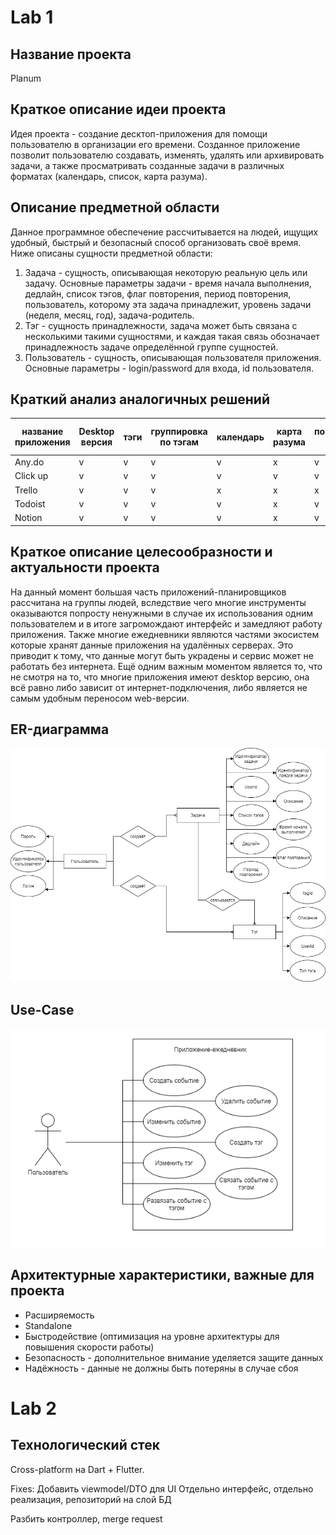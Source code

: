 # Lab 1
## Название проекта
Planum

## Краткое описание идеи проекта
Идея проекта - создание десктоп-приложения для помощи пользователю в организации его времени. Созданное приложение позволит пользователю создавать, изменять, удалять или архивировать задачи, а также просматривать созданные задачи в различных форматах (календарь, список, карта разума).

## Описание предметной области
Данное программное обеспечение рассчитывается на людей, ищущих удобный, быстрый и безопасный способ организовать своё время. Ниже описаны сущности предметной области:

1. Задача - сущность, описывающая некоторую реальную цель или задачу. Основные параметры задачи - время начала выполнения, дедлайн, список тэгов, флаг повторения, период повторения, пользователь, которому эта задача принадлежит, уровень задачи (неделя, месяц, год), задача-родитель.
2. Тэг - сущность принадлежности, задача может быть связана с несколькими такими сущностями, и каждая такая связь обозначает принадлежность задаче определённой группе сущностей.
3. Пользователь - сущность, описывающая пользователя приложения. Основные параметры - login/password для входа, id пользователя.

## Краткий анализ аналогичных решений
|название приложения|Desktop версия|тэги|группировка по тэгам|календарь|карта разума|повторящющиеся события|уровни планирования|списки завершённых событий|
|-|-|-|-|-|-|-|-|-|
|Any.do|v|v|v|v|x|v|v|v|
|Click up|v|v|v|v|v|v|x|v|
|Trello|v|v|v|x|x|x|x|v|
|Todoist|v|v|v|v|x|v|x|v|
|Notion|v|v|v|v|x|v|v|v|
## Краткое описание целесообразности и актуальности проекта
На данный момент большая часть приложений-планировщиков рассчитана на группы людей, вследствие чего многие инструменты оказываются попросту ненужными в случае их использования одним пользователем и в итоге загромождают интерфейс и замедляют работу приложения. Также многие ежедневники являются частями экосистем которые хранят данные приложения на удалённых серверах. Это приводит к тому, что данные могут быть украдены и сервис может не работать без интернета. Ещё одним важным моментом является то, что не смотря на то, что многие приложения имеют desktop версию, она всё равно либо зависит от интернет-подключения, либо является не самым удобным переносом web-версии.
## ER-диаграмма
![](ER.png)
## Use-Case
![](use_сase.png)
## Архитектурные характеристики, важные для проекта
- Расширяемость
- Standalone
- Быстродействие (оптимизация на уровне архитектуры для повышения скорости работы)
- Безопасность - дополнительное внимание уделяется защите данных
- Надёжность - данные не должны быть потеряны в случае сбоя

# Lab 2

## Технологический стек
Cross-platform на Dart + Flutter.

Fixes:
Добавить viewmodel/DTO для UI
Отдельно интерфейс, отдельно реализация, репозиторий на слой БД

Разбить контроллер, merge request